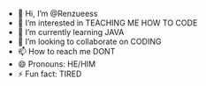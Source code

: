 - 👋 Hi, I’m @Renzueess
- 👀 I’m interested in TEACHING ME HOW TO CODE
- 🌱 I’m currently learning JAVA
- 💞️ I’m looking to collaborate on CODING
- 📫 How to reach me DONT
- 😄 Pronouns: HE/HIM
- ⚡ Fun fact: TIRED

<!---
Renzueess/Renzueess is a ✨ special ✨ repository because its `README.md` (this file) appears on your GitHub profile.
You can click the Preview link to take a look at your changes.
--->
